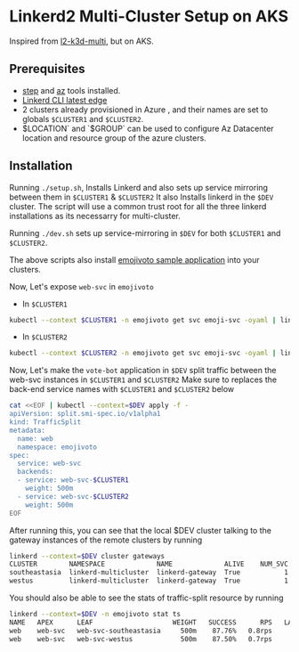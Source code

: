 # Linkerd2 Multi-Cluster Setup on AKS

Inspired from [l2-k3d-multi](https://github.com/olix0r/l2-k3d-multi), but on AKS.

## Prerequisites

- [step]() and [az]() tools installed.
- [Linkerd CLI latest edge]()
- 2 clusters already provisioned in Azure , and their names are set to globals `$CLUSTER1` and `$CLUSTER2`.
- $LOCATION` and `$GROUP` can be used to configure Az Datacenter location and resource group of the azure clusters.

## Installation

Running `./setup.sh`,  Installs Linkerd and also sets up service mirroring between them in `$CLUSTER1` & `$CLUSTER2`
It also Installs linkerd in the `$DEV` cluster. The script will use a common trust root for all the three linkerd installations
as its necessarry for multi-cluster.

Running `./dev.sh` sets up service-mirroring in `$DEV` for both `$CLUSTER1` and `$CLUSTER2`.

The above scripts also install [emojivoto sample application]() into your clusters.

Now, Let's expose `web-svc` in `emojivoto`

- In `$CLUSTER1`

```bash
kubectl --context $CLUSTER1 -n emojivoto get svc emoji-svc -oyaml | linkerd cluster export-service -  | kubectl --context $CLUSTER1 apply -f -
```

- In `$CLUSTER2`

```bash
kubectl --context $CLUSTER2 -n emojivoto get svc emoji-svc -oyaml | linkerd cluster export-service -  | kubectl --context $CLUSTER2 apply -f -
```

Now, Let's make the `vote-bot` application in `$DEV` split traffic between the web-svc instances in `$CLUSTER1` and `$CLUSTER2`
Make sure to replaces the back-end service names with `$CLUSTER1` and `$CLUSTER2` below

```bash
cat <<EOF | kubectl --context=$DEV apply -f -
apiVersion: split.smi-spec.io/v1alpha1
kind: TrafficSplit
metadata:
  name: web
  namespace: emojivoto
spec:
  service: web-svc
  backends:
  - service: web-svc-$CLUSTER1
    weight: 500m
  - service: web-svc-$CLUSTER2
    weight: 500m
EOF
```

After running this, you can see that the local $DEV cluster talking to the gateway instances of the remote clusters by running
```bash
linkerd --context=$DEV cluster gateways
CLUSTER        NAMESPACE             NAME             ALIVE    NUM_SVC  LATENCY_P50  LATENCY_P95  LATENCY_P99
southeastasia  linkerd-multicluster  linkerd-gateway  True           1         63ms         96ms         99ms
westus         linkerd-multicluster  linkerd-gateway  True           1        250ms        295ms        299ms
```

You should also be able to see the stats of traffic-split resource by running

```bash
linkerd --context=$DEV -n emojivoto stat ts
NAME   APEX      LEAF                    WEIGHT   SUCCESS      RPS   LATENCY_P50   LATENCY_P95   LATENCY_P99
web    web-svc   web-svc-southeastasia     500m    87.76%   0.8rps          75ms          98ms         100ms
web    web-svc   web-svc-westus            500m    87.50%   0.7rps         267ms         380ms         396ms
```

